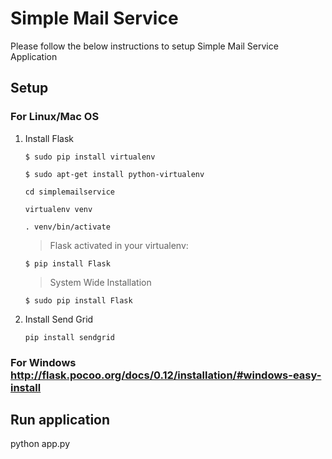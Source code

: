 # Simple Mail Service
Please follow the below instructions to setup Simple Mail Service Application

## Setup 
   
   ### For Linux/Mac OS 
   
   1. Install Flask 
   
      ```   
      $ sudo pip install virtualenv
      ```
      ```
      $ sudo apt-get install python-virtualenv
      ```
      ```
      cd simplemailservice
      ```
      ```
      virtualenv venv
      ```
      ```
      . venv/bin/activate
      ```
      > Flask activated in your virtualenv:
      ```
      $ pip install Flask
      ```
      > System Wide Installation
      ```
      $ sudo pip install Flask
      ```
   2. Install Send Grid
      ```
      pip install sendgrid
      ```
  ### For Windows http://flask.pocoo.org/docs/0.12/installation/#windows-easy-install
## Run application

python app.py

